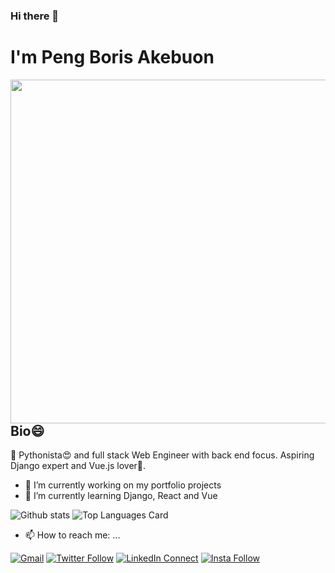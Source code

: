 ### Hi there 👋
# I'm Peng Boris Akebuon
<!--
**itzomen/itzomen** is a ✨ _special_ ✨ repository because its `README.md` (this file) appears on your GitHub profile.

Here are some ideas to get you started:


- 👯 I’m looking to collaborate on ...
- 🤔 I’m looking for help with ...

## - 💬 Ask me about these stacks
- 😄 Pronouns: ...
- ⚡ Fun fact: ...
-->

<a target="_blank" href="https://itzomen.github.io"><img width="550" align="right" src="https://careers.eclerx.com/images/01.jpg"></a>

## Bio😄
:wave: Pythonista😍 and full stack Web Engineer with back end focus. Aspiring Django expert and Vue.js lover🤗.
- 🔭 I’m currently working on my portfolio projects
- 🌱 I’m currently learning Django, React and Vue



![Github stats](https://github-readme-stats.vercel.app/api?username=itzomen&theme=vue&show_icons=true&count_private=true)
![Top Languages Card](https://github-readme-stats.vercel.app/api/top-langs/?username=itzomen&theme=vue&layout=compact)


- 📫 How to reach me: ...

[![Gmail](https://img.shields.io/badge/%20-Send%20Mail-black?color=14171A&labelColor=ef5350&logo=gmail&logoColor=ffffff)](mailto:peng.akebuon2468@gmail.com)
[![Twitter Follow](https://img.shields.io/badge/dynamic/json.svg?color=14171A&labelColor=37474f&logo=twitter&logoColor=4fc3f7&label=&query=%24[0].followers_count&url=https%3A%2F%2Fcdn.syndication.twimg.com%2Fwidgets%2Ffollowbutton%2Finfo.json%3Fscreen_names%3Dsajib1066&suffix=%20Followers)](https://twitter.com/itz_an_omen/)
[![LinkedIn Connect](https://img.shields.io/badge/%20-Connect-black?color=14171A&labelColor=212121&logo=linkedin&logoColor=ffffff)](https://www.linkedin.com/in/peng-boris-akebuon-0b8ba0195/)
[![Insta Follow](https://img.shields.io/badge/%20-Follow-black?color=14171A&labelColor=d81b60&logo=instagram&logoColor=ffffff)](https://www.instagram.com/sajib1066/)
